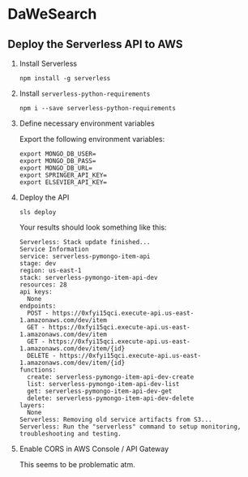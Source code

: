 # DaWeSearch
## Deploy the Serverless API to AWS

1. Install Serverless

    ```
    npm install -g serverless
    ```

2. Install `serverless-python-requirements`

    ```
    npm i --save serverless-python-requirements
    ```

3. Define necessary environment variables

    Export the following environment variables:

    ```
    export MONGO_DB_USER=
    export MONGO_DB_PASS=
    export MONGO_DB_URL=
    export SPRINGER_API_KEY=
    export ELSEVIER_API_KEY=
    ```

4. Deploy the API

    ```
    sls deploy
    ```

    Your results should look something like this:
    ```
    Serverless: Stack update finished...
    Service Information
    service: serverless-pymongo-item-api
    stage: dev
    region: us-east-1
    stack: serverless-pymongo-item-api-dev
    resources: 28
    api keys:
      None
    endpoints:
      POST - https://0xfyi15qci.execute-api.us-east-1.amazonaws.com/dev/item
      GET - https://0xfyi15qci.execute-api.us-east-1.amazonaws.com/dev/item
      GET - https://0xfyi15qci.execute-api.us-east-1.amazonaws.com/dev/item/{id}
      DELETE - https://0xfyi15qci.execute-api.us-east-1.amazonaws.com/dev/item/{id}
    functions:
      create: serverless-pymongo-item-api-dev-create
      list: serverless-pymongo-item-api-dev-list
      get: serverless-pymongo-item-api-dev-get
      delete: serverless-pymongo-item-api-dev-delete
    layers:
      None
    Serverless: Removing old service artifacts from S3...
    Serverless: Run the "serverless" command to setup monitoring, troubleshooting and testing.
    ```
    
5. Enable CORS in AWS Console / API Gateway
	
	This seems to be problematic atm.
